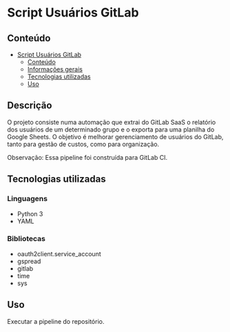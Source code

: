 # Script Usuários GitLab

## Conteúdo
- [Script Usuários GitLab](#script-usuarios-gitlab)
  - [Conteúdo](#conteúdo)
  - [Informações gerais](#informações-gerais)
  - [Tecnologias utilizadas](#tecnologias-utilizadas)
  - [Uso](#uso)

## Descrição
O projeto consiste numa automação que extrai do GitLab SaaS o relatório dos usuários de um determinado grupo e o exporta para uma planilha do Google Sheets. O objetivo é melhorar gerenciamento de usuários do GitLab, tanto para gestão de custos, como para organização.

Observação: Essa pipeline foi construída para GitLab CI.

## Tecnologias utilizadas
### Linguagens
- Python 3
- YAML
### Bibliotecas
- oauth2client.service_account
- gspread
- gitlab
- time
- sys

## Uso
Executar a pipeline do repositório.
